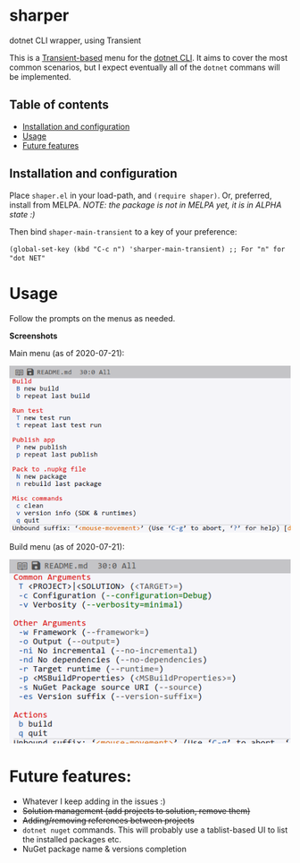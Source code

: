 # sharper
dotnet CLI wrapper, using Transient

This is a [Transient-based](https://github.com/magit/transient) menu for the [dotnet CLI](https://docs.microsoft.com/en-us/dotnet/core/tools/). It aims to cover the most common scenarios, but I expect eventually all of the `dotnet` commans will be implemented.

## Table of contents

<!--ts-->

   * [Installation and configuration](#installation-and-configuration)
   * [Usage](#usage)
   * [Future features](#future-features)

<!--te-->

## Installation and configuration

Place `shaper.el` in your load-path, and `(require shaper)`. Or, preferred, install from MELPA. _NOTE: the package is not in MELPA yet, it is in ALPHA state :)_

Then bind `shaper-main-transient` to a key of your preference:

```elisp
(global-set-key (kbd "C-c n") 'sharper-main-transient) ;; For "n" for "dot NET"
```

# Usage

Follow the prompts on the menus as needed.

**Screenshots**

Main menu (as of 2020-07-21):

![Main menu](/screenshots/mainmenu.png)

Build menu (as of 2020-07-21):

![Build menu](/screenshots/buildmenu.png)


# Future features:

* Whatever I keep adding in the issues :)
* ~~Solution management (add projects to solution, remove them)~~
* ~~Adding/removing references between projects~~
* `dotnet nuget` commands. This will probably use a tablist-based UI to list the installed packages etc.
* NuGet package name & versions completion


